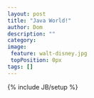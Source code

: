 ```yaml
---
layout: post
title: "Java World!"
author: Dom
description: ""
category: 
image:
 feature: walt-disney.jpg
 topPosition: 0px
tags: []
---
```

{% include JB/setup %}
